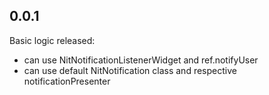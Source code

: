 ## 0.0.1

Basic logic released:
- can use NitNotificationListenerWidget and ref.notifyUser
- can use default NitNotification class and respective notificationPresenter
